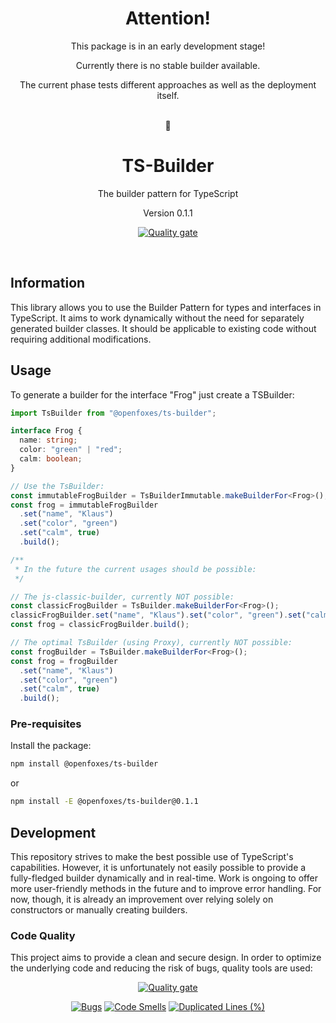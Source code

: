 <h1 align="center">
    Attention!
</h1>

<p align="center">
   This package is in an early development stage!
</p>

<p align="center">
   Currently there is no stable builder available.
</p>

<p align="center">
    The current phase tests different approaches as well as the deployment itself.
</p>

<br />

<div align="center">
  👷
</div>
<h1 align="center">
    TS-Builder
</h1>

<p align="center">
   The builder pattern for TypeScript 
</p>

<p align="center">
   Version 0.1.1
</p>

<p align="center">
    <a href="https://sonarcloud.io/summary/new_code?id=OpenFoxes_ts-builder"><img src="https://sonarcloud.io/api/project_badges/quality_gate?project=OpenFoxes_ts-builder" alt="Quality gate" /></a>
</p>

<br />

## Information

This library allows you to use the Builder Pattern for types and interfaces in TypeScript.
It aims to work dynamically without the need for separately generated builder classes.
It should be applicable to existing code without requiring additional modifications.

## Usage

To generate a builder for the interface "Frog" just create a TSBuilder:

```typescript
import TsBuilder from "@openfoxes/ts-builder";

interface Frog {
  name: string;
  color: "green" | "red";
  calm: boolean;
}

// Use the TsBuilder:
const immutableFrogBuilder = TsBuilderImmutable.makeBuilderFor<Frog>();
const frog = immutableFrogBuilder
  .set("name", "Klaus")
  .set("color", "green")
  .set("calm", true)
  .build();

/**
 * In the future the current usages should be possible:
 */

// The js-classic-builder, currently NOT possible:
const classicFrogBuilder = TsBuilder.makeBuilderFor<Frog>();
classicFrogBuilder.set("name", "Klaus").set("color", "green").set("calm", true);
const frog = classicFrogBuilder.build();

// The optimal TsBuilder (using Proxy), currently NOT possible:
const frogBuilder = TsBuilder.makeBuilderFor<Frog>();
const frog = frogBuilder
  .set("name", "Klaus")
  .set("color", "green")
  .set("calm", true)
  .build();
```

### Pre-requisites

Install the package:

```bash
npm install @openfoxes/ts-builder
```

or

```bash
npm install -E @openfoxes/ts-builder@0.1.1
```

## Development

This repository strives to make the best possible use of TypeScript's capabilities.
However, it is unfortunately not easily possible to provide a fully-fledged builder dynamically and in real-time.
Work is ongoing to offer more user-friendly methods in the future and to improve error handling.
For now, though, it is already an improvement over relying solely on constructors or manually creating builders.

### Code Quality

This project aims to provide a clean and secure design.
In order to optimize the underlying code and reducing the risk of bugs, quality tools are used:

<p align="center">
    <a href="https://sonarcloud.io/summary/new_code?id=OpenFoxes_ts-builder"><img src="https://sonarcloud.io/api/project_badges/quality_gate?project=OpenFoxes_ts-builder" alt="Quality gate" /></a>
</p>

<p align="center">
    <a href="https://sonarcloud.io/summary/new_code?id=OpenFoxes_ts-builder"><img src="https://sonarcloud.io/api/project_badges/measure?project=OpenFoxes_ts-builder&metric=bugs" alt="Bugs" /></a>
    <a href="https://sonarcloud.io/summary/new_code?id=OpenFoxes_ts-builder"><img src="https://sonarcloud.io/api/project_badges/measure?project=OpenFoxes_ts-builder&metric=code_smells" alt="Code Smells" /></a>
    <a href="https://sonarcloud.io/summary/new_code?id=OpenFoxes_ts-builder"><img src="https://sonarcloud.io/api/project_badges/measure?project=OpenFoxes_ts-builder&metric=duplicated_lines_density" alt="Duplicated Lines (%)" /></a>
</p>
